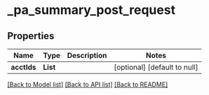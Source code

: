 # _pa_summary_post_request
## Properties

| Name | Type | Description | Notes |
|------------ | ------------- | ------------- | -------------|
| **acctIds** | **List** |  | [optional] [default to null] |

[[Back to Model list]](../README.md#documentation-for-models) [[Back to API list]](../README.md#documentation-for-api-endpoints) [[Back to README]](../README.md)

